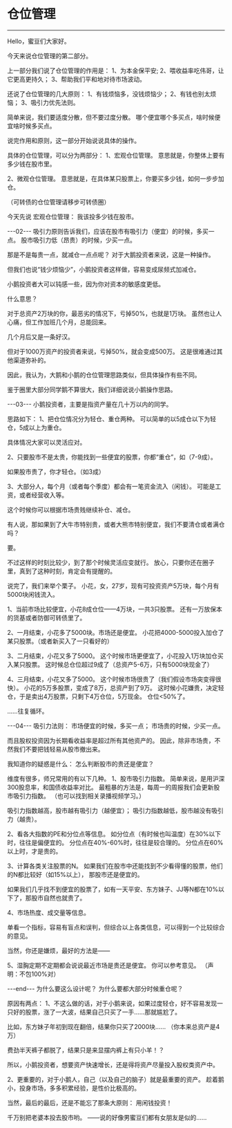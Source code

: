 
# 仓位管理

---


Hello，蜜豆们大家好。

今天来说仓位管理的第二部分。

上一部分我们说了仓位管理的作用是：
1、为本金保平安;
2、喂收益率吃伟哥，让它更高更持久；
3、帮助我们平和地对待市场波动。

还说了仓位管理的几大原则：
1、有钱烦恼多，没钱烦恼少；
2、有钱也别太烦恼；
3、吸引力优先法则。

简单来说，我们要适度分散，但不要过度分散。
哪个便宜哪个多买点，啥时候便宜啥时候多买点。

说完作用和原则，这一部分开始说说具体的操作。

具体的仓位管理，可以分为两部分：
1、宏观仓位管理。
意思就是，你整体上要有多少钱在股市里。

2、微观仓位管理。
意思就是，在具体某只股票上，你要买多少钱，如何一步步加仓。

（可转债的仓位管理请移步可转债圈）

今天先说 宏观仓位管理：
我该投多少钱在股市。

---02---
吸引力原则告诉我们，应该在股市有吸引力（便宜）的时候，多买一点。
股市吸引力低（昂贵）的时候，少买一点。

那是不是每贵一点，就减仓一点点呢？
对于大鹅投资者来说，这是一种操作。

但我们也说“钱少烦恼少”，小鹅投资者这样做，容易变成尿频式加减仓。

小鹅投资者大可以钝感一些，因为你对资本的敏感度更低。

什么意思？

对于总资产2万块的你，最恶劣的情况下，亏掉50%，也就是1万块。
虽然也让人心痛，但工作加班几个月，总能回来。

几个月后又是一条好汉。

但对于1000万资产的投资者来说，亏掉50%，就会变成500万。
这是很难通过其他渠道弥补的。

因此，我认为，大鹅和小鹅的仓位管理思路类似，但具体操作有些不同。

鉴于圈里大部分同学鹅不算很大，我们详细说说小鹅操作思路。

---03---
小鹅投资者，主要是指资产量在几十万以内的同学。

思路如下：
1、把仓位情况分为轻仓、重仓两种。
可以简单的以5成仓以下为轻仓，5成以上为重仓。

具体情况大家可以灵活应对。

2、只要股市不是太贵，你能找到一些便宜的股票，你都“重仓”，如（7-9成）。

如果股市贵了，你才轻仓。（如3成）

3、大部分人，每个月（或者每个季度）都会有一笔资金流入（闲钱）。
可能是工资，或者经营收入等。

这个时候你可以根据市场贵贱继续补仓、减仓。

有人说，那如果到了大牛市特别贵，或者大熊市特别便宜，我们不要清仓或者满仓吗？

要。

不过这样的时刻比较少，到了那个时候灵活应变就行。
放心，只要你还在圈子里，真到了这种时刻，肯定会有提醒的。

说完了，我们来举个栗子。
小花，女，27岁，现有可投资资产5万块，每个月有5000块闲钱流入。

1、当前市场比较便宜，小花8成仓位——4万块，一共3只股票。
还有一万放保本的货基或者防御可转债里了。

2、一月结束，小花多了5000块。市场还是便宜。
小花把4000-5000投入加仓了某只股票。（或者新买入了一只看好的）

3、二月结束，小花又多了5000。
这个时候市场更便宜了，小花投入1万块加仓买入某只股票。
这时候总仓位超过9成了（总资产5-6万，只有5000块现金了）

4、三月结束，小花又多了5000。
这个时候市场很贵了（我们假设市场突变得很快）。
小花的5万多股票，变成了8万，总资产到了9万。
这时候小花嫌贵，决定轻仓，于是卖出4万股票，只剩下4万仓位，5万现金。
仓位<50%了。

……往复循环。

---04---
吸引力法则：
市场便宜的时候，多买一点；
市场贵的时候，少买一点。

而且股权投资因为长期看收益率是超过所有其他资产的。
因此，除非市场贵，不然我们不要把钱轻易从股市撤出来。

我知道你的疑惑是什么：
怎么判断股市的贵还是便宜？

维度有很多，师兄常用的有以下几种。
1、股市吸引力指数。
简单来说，是用沪深300股息率，和国债收益率对比。
最粗暴的方法是，每周一的周报我们会更新股市吸引力指数。
（也可以找到相关录播视频学习。）

吸引力指数越高，股市越有吸引力（越便宜）；
吸引力指数越低，股市越没有吸引力（越贵）。

2、看各大指数的PE和分位点等信息。
如分位点（有时候也叫温度）在30%以下时，往往是偏便宜的。
分位点在40%-60%时，往往是较合理的。
分位点在60%以上时，才是贵的。

3、计算各类关注股票的N。
如果我们在股市中还能找到不少看得懂的股票，他们的N都比较好（如15%以上），
那股市还是便宜的。

如果我们几乎找不到便宜的股票了，如有一天平安、东方妹子、JJ等N都在10%以下了，那股市自然也就贵了。

4、市场热度、成交量等信息。

单看一个指标，容易有盲点和误判，但综合以上各类信息，可以得到一个比较综合的意见。

当然，你还是嫌烦，最好的方法是——

5、湿胸定期不定期都会说说最近市场是贵还是便宜。
你可以参考意见。
（声明：不包100%对）

---end---
为什么要这么设计呢？
为什么要都大部分时候重仓呢？

原因有两点：
1、不这么做的话，对于小鹅来说，如果过度轻仓，好不容易发现一只好的股票，涨了一大波，结果自己只买了一手……那就尴尬了。

比如，东方妹子年初到现在翻倍，结果你只买了2000块……
（你本来总资产是4万）

费劲半天裤子都脱了，结果只是来显摆内裤上有只小羊！？

所以，小鹅投资者，想要资产快速增长，还是得将资产尽量投入股权类资产中。

2、更重要的，对于小鹅人，自己（以及自己的脑子）就是最重要的资产。
趁着鹅小，投身市场，多多积累经验，是性价比极高的。


当然，最后的最后，还是不能忘了那条大原则：
用闲钱投资！

千万别把老婆本投去股市哟。
——说的好像男蜜豆们都有女朋友是似的……